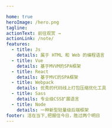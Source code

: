 ```yaml
---

home: true
heroImage: /hero.png
tagline:
actionText: 前往观赏 →
actionLink: /note/
features:
  - title: Js
    details: 属于 HTML 和 Web 的编程语言
  - title: Vue
    details: 基于MVVM的SPA框架
  - title: React
    details: 基于MVC的SPA框架
  - title: Webpack
    details: 优秀的代码线上打包压缩优化工具
  - title: Sass
    details: 专业级CSS扩展语言
  - title: Node
    details: 一种新型轻量级后端框架
footer: 活在当下,把握住今日，胜过两个明日
---
```

